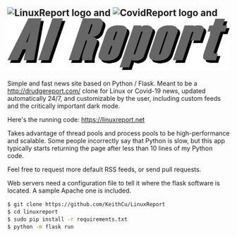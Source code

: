 ![LinuxReport logo](https://keithcu.com/LinuxReport2.png)
**and**
![CovidReport logo](https://keithcu.com//CovidReport.png)
**and**
![AIReport_logo](https://github.com/KeithCu/LinuxReport/blob/master/static/images/AIReport.png)
--------------------------------------------------------------------------------
Simple and fast news site based on Python / Flask. Meant to be a http://drudgereport.com/ clone for Linux or Covid-19 news, updated automatically 24/7, and customizable by the user, including custom feeds and the critically important dark mode.

Here's the running code: https://linuxreport.net 

Takes advantage of thread pools and process pools to be high-performance and scalable. Some people incorrectly say that Python is slow, but this app typically starts returning the page after less than 10 lines of my Python code.

Feel free to request more default RSS feeds, or send pull requests.

Web servers need a configuration file to tell it where the flask software is located. A sample Apache one is included.

```bash
$ git clone https://github.com/KeithCu/LinuxReport
$ cd linuxreport
$ sudo pip install -r requirements.txt
$ python -m flask run
```
